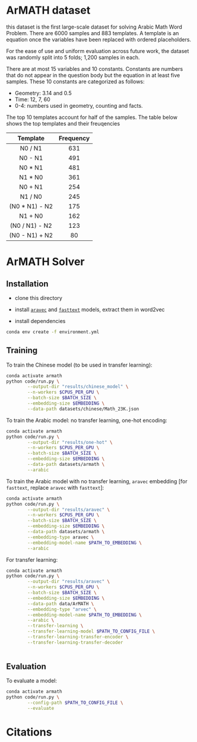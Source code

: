 # ArMATH dataset

this dataset is the first large-scale dataset for solving Arabic Math Word Problem. There are 6000 samples and 883 templates. A template is an equation once the variables have been replaced with ordered placeholders. 

For the ease of use and uniform evaluation across future work, the dataset was randomly split into 5 folds; 1,200 samples in each. 

There are at most 15 variables and 10 constants. Constants are numbers that do not appear in the question body but the equation in at least five samples. These 10 constants are categorized as follows:

* Geometry: 3.14 and 0.5 
* Time: 12, 7, 60
* 0-4: numbers used in geometry, counting and facts.

The top 10 templates account for half of the samples. The table below shows the top templates and their freuqencies

| **Template** | **Frequency** |
| :---: | :---: |
| N0 / N1 | 631 |
| N0 - N1 | 491 |
| N0 * N1 | 481 |
| N1 * N0 | 361 |
| N0 + N1 | 254 |
| N1 / N0 | 245 |
| (N0 * N1) - N2 | 175 |
| N1 + N0 | 162 |
| (N0 / N1) - N2 | 123 |
| (N0 - N1) + N2 | 80 |

# ArMATH Solver

## Installation

* clone this directory
* install [`aravec`](https://github.com/bakrianoo/aravec#download) and [`fasttext`](https://fasttext.cc/docs/en/crawl-vectors.html#models) models, extract them in word2vec

* install dependencies

```bash
conda env create -f environment.yml
```



## Training

To train the Chinese model (to be used in transfer learning):

```bash
conda activate armath
python code/run.py \
		--output-dir "results/chinese_model" \
    	--n-workers $CPUS_PER_GPU \
        --batch-size $BATCH_SIZE \
        --embedding-size $EMBEDDING \
        --data-path datasets/chinese/Math_23K.json
```

To train the Arabic model: no transfer learning, one-hot encoding:

```bash
conda activate armath
python code/run.py \
		--output-dir "results/one-hot" \
    	--n-workers $CPUS_PER_GPU \
        --batch-size $BATCH_SIZE \
        --embedding-size $EMBEDDING \
        --data-path datasets/armath \
        --arabic
```

To train the Arabic model with no transfer learning, `aravec` embedding [for `fasttext`, replace `aravec` with `fasttext`]:

```bash
conda activate armath
python code/run.py \
		--output-dir "results/aravec" \
    	--n-workers $CPUS_PER_GPU \
        --batch-size $BATCH_SIZE \
        --embedding-size $EMBEDDING \
        --data-path datasets/armath \
        --embedding-type aravec \
        --embedding-model-name $PATH_TO_EMBEDDING \
        --arabic
```

For transfer learning:

```bash
conda activate armath
python code/run.py \
		--output-dir "results/aravec" \
    	--n-workers $CPUS_PER_GPU \
        --batch-size $BATCH_SIZE \
        --embedding-size $EMBEDDING \
        --data-path data/ArMATH \
        --embedding-type "arvec" \
        --embedding-model-name $PATH_TO_EMBEDDING \
        --arabic \
        --transfer-learning \
        --transfer-learning-model $PATH_TO_CONFIG_FILE \
        --transfer-learning-transfer-encoder \
        --transfer-learning-transfer-decoder
        
```



## Evaluation

To evaluate a model:

```bash
conda activate armath
python code/run.py \
        --config-path $PATH_TO_CONFIG_FILE \
        --evaluate
```



# Citations

